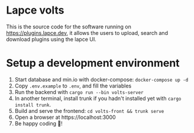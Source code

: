 # Lapce volts
This is the source code for the software running on https://plugins.lapce.dev, it allows the users to upload, search and download plugins using the lapce UI.

# Setup a development environment

1. Start database and min.io with docker-compose: `docker-compose up -d`
2. Copy `.env.example` to `.env`, and fill the variables
3. Run the backend with `cargo run --bin volts-server`
4. In another terminal, install trunk if you hadn't installed yet with `cargo install trunk`.
5. Build and serve the frontend: `cd volts-front && trunk serve`
6. Open a browser at https://localhost:3000
7. Be happy coding :tada:!
